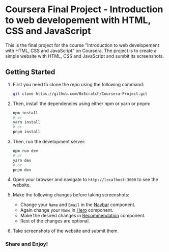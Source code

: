 # Coursera Final Project - Introduction to web developement with HTML, CSS and JavaScript

This is the final project for the course "Introduction to web developement with HTML, CSS and JavaScript" on Coursera. The project is to create a simple website with HTML, CSS and JavaScript and sumbit its screenshots.

## Getting Started

1. First you need to clone the repo using the following command:

    ``` bash
    git clone https://github.com/0xScratch/Coursera-Project.git
    ```

2. Then, install the dependencies using either npm or yarn or pnpm:

    ```bash
    npm install
    # or
    yarn install
    # or
    pnpm install
    ```

3. Then, run the development server:

    ```bash
    npm run dev
    # or
    yarn dev
    # or
    pnpm dev
    ```

4. Open your browser and navigate to `http://localhost:3000` to see the website.

5. Make the following changes before taking screenshots:
    - Change your `Name` and `Email` in the [Navbar](./app/components/Navbar.jsx) component.
    - Again change your `Name` in [Hero](./app/components/Hero.jsx) component.
    - Make the desired changes in [Recommendation](./app/components/Recommendation.jsx) component.
    - Rest of the changes are optional.

6. Take screenshots of the website and submit them.

### Share and Enjoy!
